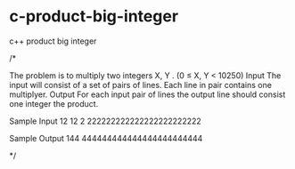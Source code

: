 # c-product-big-integer
c++ product big integer

/*

The problem is to multiply two integers X, Y . (0 ≤ X, Y < 10250)
Input
The input will consist of a set of pairs of lines. Each line in pair contains one multiplyer.
Output
For each input pair of lines the output line should consist one integer the product.

Sample Input
12
12
2
222222222222222222222222


Sample Output
144
444444444444444444444444

*/


